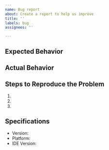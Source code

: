 ```yaml
---
name: Bug report
about: Create a report to help us improve
title: ''
labels: bug
assignees: ''

---
```


## Expected Behavior


## Actual Behavior


## Steps to Reproduce the Problem

  1. 
  2. 
  3. 

## Specifications

  - Version: 
  - Platform: 
  - IDE Version:
